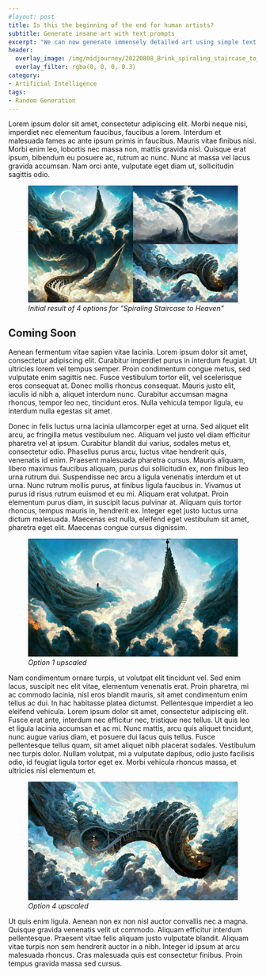 ```yaml
---
#layout: post
title: Is this the beginning of the end for human artists?
subtitle: Generate insane art with text prompts
excerpt: "We can now generate immensely detailed art using simple text promts as command. Use Midjourney to type /imagine spiraling staircase to heaven and get blown away."
header:
  overlay_image: /img/midjourney/20220808_Brink_spiraling_staircase_to_heaven_1_1300x722.jpg
  overlay_filter: rgba(0, 0, 0, 0.3)
category: 
- Artificial Intelligence
tags:
- Random Generation
---
```



>
Lorem ipsum dolor sit amet, consectetur adipiscing elit. Morbi neque nisi, imperdiet nec elementum faucibus, faucibus a lorem. Interdum et malesuada fames ac ante ipsum primis in faucibus. Mauris vitae finibus nisi. Morbi enim leo, lobortis nec massa non, mattis gravida nisl. Quisque erat ipsum, bibendum eu posuere ac, rutrum ac nunc. Nunc at massa vel lacus gravida accumsan. Nam orci ante, vulputate eget diam ut, sollicitudin sagittis odio.


<figure class="align-center">
    <a href="/img/midjourney/20220808_Brink_spiraling_staircase_to_heaven_1300x722.jpg" title="Spiraling Staircase to Heaven" alt="Spiraling Staircase to Heaven">
    <img src="/img/midjourney/20220808_Brink_spiraling_staircase_to_heaven_1300x722.jpg"></a>
    <figcaption><i>Initial result of 4 options for "Spiraling Staircase to Heaven"</i></figcaption>
</figure>


## Coming Soon

Aenean fermentum vitae sapien vitae lacinia. Lorem ipsum dolor sit amet, consectetur adipiscing elit. Curabitur imperdiet purus in interdum feugiat. Ut ultricies lorem vel tempus semper. Proin condimentum congue metus, sed vulputate enim sagittis nec. Fusce vestibulum tortor elit, vel scelerisque eros consequat at. Donec mollis rhoncus consequat. Mauris justo elit, iaculis id nibh a, aliquet interdum nunc. Curabitur accumsan magna rhoncus, tempor leo nec, tincidunt eros. Nulla vehicula tempor ligula, eu interdum nulla egestas sit amet.

Donec in felis luctus urna lacinia ullamcorper eget at urna. Sed aliquet elit arcu, ac fringilla metus vestibulum nec. Aliquam vel justo vel diam efficitur pharetra vel at ipsum. Curabitur blandit dui varius, sodales metus et, consectetur odio. Phasellus purus arcu, luctus vitae hendrerit quis, venenatis id enim. Praesent malesuada pharetra cursus. Mauris aliquam, libero maximus faucibus aliquam, purus dui sollicitudin ex, non finibus leo urna rutrum dui. Suspendisse nec arcu a ligula venenatis interdum et ut urna. Nunc rutrum mollis purus, at finibus ligula faucibus in. Vivamus ut purus id risus rutrum euismod et eu mi. Aliquam erat volutpat. Proin elementum purus diam, in suscipit lacus pulvinar at. Aliquam quis tortor rhoncus, tempus mauris in, hendrerit ex. Integer eget justo luctus urna dictum malesuada. Maecenas est nulla, eleifend eget vestibulum sit amet, pharetra eget elit. Maecenas congue cursus dignissim.

<figure class="align-center">
    <a href="/img/midjourney/20220808_Brink_spiraling_staircase_to_heaven_1_1300x722.jpg" title="Spiraling Staircase to Heaven" alt="Spiraling Staircase to Heaven">
    <img src="/img/midjourney/20220808_Brink_spiraling_staircase_to_heaven_1_1300x722.jpg"></a>
    <figcaption><i>Option 1 upscaled</i></figcaption>
</figure>

Nam condimentum ornare turpis, ut volutpat elit tincidunt vel. Sed enim lacus, suscipit nec elit vitae, elementum venenatis erat. Proin pharetra, mi ac commodo lacinia, nisl eros blandit mauris, sit amet condimentum enim tellus ac dui. In hac habitasse platea dictumst. Pellentesque imperdiet a leo eleifend vehicula. Lorem ipsum dolor sit amet, consectetur adipiscing elit. Fusce erat ante, interdum nec efficitur nec, tristique nec tellus. Ut quis leo et ligula lacinia accumsan et ac mi. Nunc mattis, arcu quis aliquet tincidunt, nunc augue varius diam, et posuere dui lacus quis tellus. Fusce pellentesque tellus quam, sit amet aliquet nibh placerat sodales. Vestibulum nec turpis dolor. Nullam volutpat, mi a vulputate dapibus, odio justo facilisis odio, id feugiat ligula tortor eget ex. Morbi vehicula rhoncus massa, et ultricies nisl elementum et.

<figure class="align-center">
    <a href="/img/midjourney/20220808_Brink_spiraling_staircase_to_heaven_4_1300x722.jpg" title="Spiraling Staircase to Heaven" alt="Spiraling Staircase to Heaven">
    <img src="/img/midjourney/20220808_Brink_spiraling_staircase_to_heaven_4_1300x722.jpg"></a>
    <figcaption><i>Option 4 upscaled</i></figcaption>
</figure>


Ut quis enim ligula. Aenean non ex non nisl auctor convallis nec a magna. Quisque gravida venenatis velit ut commodo. Aliquam efficitur interdum pellentesque. Praesent vitae felis aliquam justo vulputate blandit. Aliquam vitae turpis non sem hendrerit auctor in a nibh. Integer id ipsum at arcu malesuada rhoncus. Cras malesuada quis est consectetur finibus. Proin tempus gravida massa sed cursus.